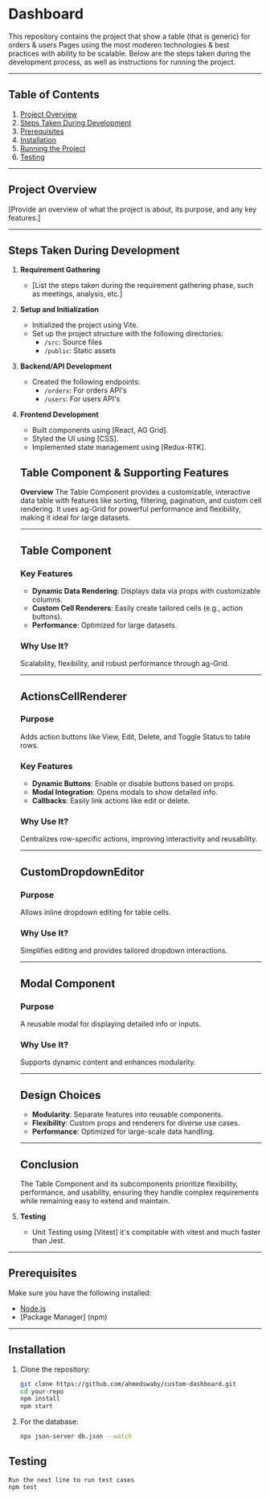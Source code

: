 # Dashboard

This repository contains the project that show a table (that is generic) for orders & users Pages using the most moderen technologies & best practices with ability to be scalable. Below are the steps taken during the development process, as well as instructions for running the project.

---

## Table of Contents
1. [Project Overview](#project-overview)
2. [Steps Taken During Development](#steps-taken-during-development)
3. [Prerequisites](#prerequisites)
4. [Installation](#installation)
5. [Running the Project](#running-the-project)
6. [Testing](#testing)

---

## Project Overview

[Provide an overview of what the project is about, its purpose, and any key features.]

---

## Steps Taken During Development

1. **Requirement Gathering**  
   - [List the steps taken during the requirement gathering phase, such as meetings, analysis, etc.]

2. **Setup and Initialization**  
   - Initialized the project using Vite.  
   - Set up the project structure with the following directories:
     - `/src`: Source files
     - `/public`: Static assets

3. **Backend/API Development**  
   - Created the following endpoints:
     - `/orders`: For orders API's
     - `/users`: For users API's

4. **Frontend Development**  
   - Built components using [React, AG Grid].  
   - Styled the UI using [CSS].  
   - Implemented state management using [Redux-RTK].

   ## Table Component & Supporting Features

    **Overview**
    The Table Component provides a customizable, interactive data table with features like sorting, filtering, pagination, and custom cell rendering. It uses ag-Grid for powerful performance and flexibility, making it ideal for large datasets.

    ---

    ## **Table Component**

    ### **Key Features**
    - **Dynamic Data Rendering**: Displays data via props with customizable columns.
    - **Custom Cell Renderers**: Easily create tailored cells (e.g., action buttons).
    - **Performance**: Optimized for large datasets.

    ### **Why Use It?**
    Scalability, flexibility, and robust performance through ag-Grid.

    ---

    ## **ActionsCellRenderer**

    ### **Purpose**
    Adds action buttons like View, Edit, Delete, and Toggle Status to table rows.

    ### **Key Features**
    - **Dynamic Buttons**: Enable or disable buttons based on props.
    - **Modal Integration**: Opens modals to show detailed info.
    - **Callbacks**: Easily link actions like edit or delete.

    ### **Why Use It?**
    Centralizes row-specific actions, improving interactivity and reusability.

    ---

    ## **CustomDropdownEditor**

    ### **Purpose**
    Allows inline dropdown editing for table cells.

    ### **Why Use It?**
    Simplifies editing and provides tailored dropdown interactions.

    ---

    ## **Modal Component**

    ### **Purpose**
    A reusable modal for displaying detailed info or inputs.

    ### **Why Use It?**
    Supports dynamic content and enhances modularity.

    ---

    ## Design Choices
    - **Modularity**: Separate features into reusable components.
    - **Flexibility**: Custom props and renderers for diverse use cases.
    - **Performance**: Optimized for large-scale data handling.

    ---

    ## Conclusion
    The Table Component and its subcomponents prioritize flexibility, performance, and usability, ensuring they handle complex requirements while remaining easy to extend and maintain.

5. **Testing**  
   - Unit Testing using [Vitest] it's compitable with vitest and much faster than Jest.  

---

## Prerequisites

Make sure you have the following installed:

- [Node.js](https://nodejs.org/)
- [Package Manager] (npm)

---

## Installation

1. Clone the repository:
   ```bash
   git clone https://github.com/ahmedswaby/custom-dashboard.git
   cd your-repo
   npm install
   npm start
    ```

2. For the database:
    ```bash
    npx json-server db.json --watch
    ```

  
## Testing 
    Run the next line to run test cases
    npm test

